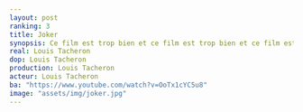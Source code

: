 ```yaml
---
layout: post
ranking: 3
title: Joker
synopsis: Ce film est trop bien et ce film est trop bien et ce film est trop bien et ce film est trop bien et ce film est trop bien et ce film est trop bien et ce film est trop bien et ce film est trop bien et ce film est trop bien et ce film est trop bien et ce film est trop bien et ce film est trop bien et ce film est trop bien et ce film est trop bien et ce film est trop bien !!!
real: Louis Tacheron
dop: Louis Tacheron
production: Louis Tacheron
acteur: Louis Tacheron
ba: "https://www.youtube.com/watch?v=OoTx1cYC5u8"
image: "assets/img/joker.jpg"
---
```

